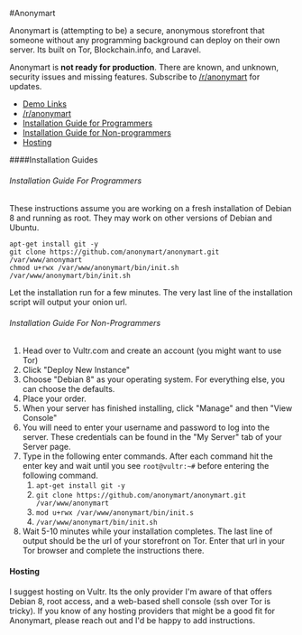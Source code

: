#Anonymart

Anonymart is (attempting to be) a secure, anonymous storefront that someone without any programming background can deploy on their own server. Its built on Tor, Blockchain.info, and Laravel.

Anonymart is **not ready for production**. There are known, and unknown, security issues and missing features. Subscribe to [/r/anonymart](http://reddit.com/r/anonymart) for updates.

* [Demo Links](http://anonymart.github.io)
* [/r/anonymart](http://reddit.com/r/anonymart)
* [Installation Guide for Programmers](#installation-guide-for-programmers)
* [Installation Guide for Non-programmers](#installation-guide-for-non-programmers)
* [Hosting](#hosting)

####Installation Guides

###### Installation Guide For Programmers

These instructions assume you are working on a fresh installation of Debian 8 and running as root. They may work on other versions of Debian and Ubuntu.

    apt-get install git -y
    git clone https://github.com/anonymart/anonymart.git /var/www/anonymart
    chmod u+rwx /var/www/anonymart/bin/init.sh
    /var/www/anonymart/bin/init.sh

Let the installation run for a few minutes. The very last line of the installation script will output your onion url.

###### Installation Guide For Non-Programmers

1. Head over to Vultr.com and create an account (you might want to use Tor)
2. Click "Deploy New Instance"
3. Choose "Debian 8" as your operating system. For everything else, you can choose the defaults. 
4. Place your order.
5. When your server has finished installing, click "Manage" and then "View Console"
6. You will need to enter your username and password to log into the server. These credentials can be found in the "My Server" tab of your Server page.
7. Type in the following enter commands. After each command hit the enter key and wait until you see `root@vultr:~#` before entering the following command.
   1. `apt-get install git -y`
   2. `git clone https://github.com/anonymart/anonymart.git /var/www/anonymart`
   3. `mod u+rwx /var/www/anonymart/bin/init.s`
   4. `/var/www/anonymart/bin/init.sh`
8. Wait 5-10 minutes while your installation completes. The last line of output should be the url of your storefront on Tor. Enter that url in your Tor browser and complete the instructions there.

#### Hosting
I suggest hosting on Vultr. Its the only provider I'm aware of that offers Debian 8, root access, and a web-based shell console (ssh over Tor is tricky). If you know of any hosting providers that might be a good fit for Anonymart, please reach out and I'd be happy to add instructions.